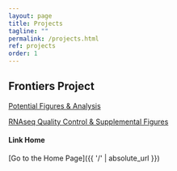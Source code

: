 ```yaml
---
layout: page
title: Projects
tagline: ""
permalink: /projects.html
ref: projects
order: 1
---
```


## Frontiers Project

<a href="projects/tso_analysis.html" target="_blank">Potential Figures & Analysis</a>

<a href = "projects/whole_body_heat_cold_shock_report.html" target="_blank">RNAseq Quality Control & Supplemental Figures</a>



#### Link Home

[Go to the Home Page]({{ '/' | absolute_url }})
